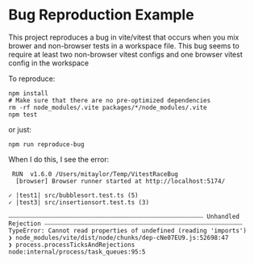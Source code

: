 # Bug Reproduction Example

This project reproduces a bug in vite/vitest that occurs when you mix brower and
non-browser tests in a workspace file. This bug seems to require at least two
non-browser vitest configs and one browser vitest config in the workspace

To reproduce:

    npm install
    # Make sure that there are no pre-optimized dependencies
    rm -rf node_modules/.vite packages/*/node_modules/.vite
    npm test

or just:

    npm run reproduce-bug

When I do this, I see the error:

     RUN  v1.6.0 /Users/mitaylor/Temp/VitestRaceBug
      [browser] Browser runner started at http://localhost:5174/

    ✓ |test1| src/bubblesort.test.ts (5)
    ✓ |test3| src/insertionsort.test.ts (3)

    ⎯⎯⎯⎯⎯⎯⎯⎯⎯⎯⎯⎯⎯⎯⎯⎯⎯⎯⎯⎯⎯⎯⎯⎯⎯⎯⎯⎯⎯⎯⎯⎯⎯⎯⎯⎯⎯⎯⎯⎯⎯⎯⎯⎯⎯⎯⎯⎯⎯⎯⎯⎯⎯⎯⎯⎯⎯⎯⎯⎯⎯⎯⎯⎯⎯ Unhandled Rejection ⎯⎯⎯⎯⎯⎯⎯⎯⎯⎯⎯⎯⎯⎯⎯⎯⎯⎯⎯⎯⎯⎯⎯⎯⎯⎯⎯⎯⎯⎯⎯⎯⎯⎯⎯⎯⎯⎯⎯⎯⎯⎯⎯⎯⎯⎯⎯⎯⎯⎯⎯⎯⎯⎯⎯⎯⎯⎯⎯⎯⎯⎯⎯⎯⎯⎯
    TypeError: Cannot read properties of undefined (reading 'imports')
    ❯ node_modules/vite/dist/node/chunks/dep-cNe07EU9.js:52698:47
    ❯ process.processTicksAndRejections node:internal/process/task_queues:95:5
